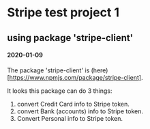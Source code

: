 # Stripe test project 1
## using package 'stripe-client'
#### 2020-01-09

The package 'stripe-client' is (here)[https://www.npmjs.com/package/stripe-client].

It looks this package can do 3 things:
1. convert Credit Card info to Stripe token.
2. convert Bank (accounts) info to Stripe token.
3. Convert Personal info to Stripe token.

